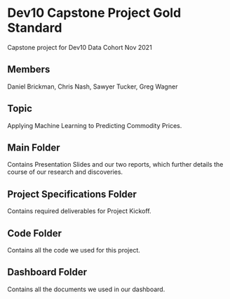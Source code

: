 # Dev10 Capstone Project Gold Standard
Capstone project for Dev10 Data Cohort Nov 2021

## Members
Daniel Brickman, Chris Nash, Sawyer Tucker, Greg Wagner

## Topic
Applying Machine Learning to Predicting Commodity Prices.

## Main Folder
Contains Presentation Slides and our two reports, which further details the course of our research and discoveries.

## Project Specifications Folder
Contains required deliverables for Project Kickoff.

## Code Folder
Contains all the code we used for this project.

## Dashboard Folder
Contains all the documents we used in our dashboard.

